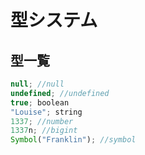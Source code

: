 # 型システム

## 型一覧

```typescript:2.1.ts
null; //null
undefined; //undefined
true; boolean
"Louise"; string
1337; //number
1337n; //bigint
Symbol("Franklin"); //symbol
```
